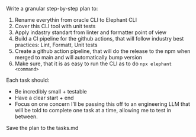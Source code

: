 Write a granular step-by-step plan to:

1. Rename everythin from oracle CLI to Elephant CLI
1. Cover this CLI tool with unit tests
1. Apply indastry standart from linter and formatter point of view
1. Build a CI pipeline for the github actions, that will follow industry best practices: Lint, Formatt, Unit tests
1. Create a github action pipeline, that will do the release to the npm when merged to main and will automatically bump version
1. Make sure, that it is as easy to run the CLI as to do `npx elephant <command>`

Each task should:

- Be incredibly small + testable
- Have a clear start + end
- Focus on one concern
  I’ll be passing this off to an engineering LLM that will be told to complete one task at a time, allowing me to test in between.

Save the plan to the tasks.md
